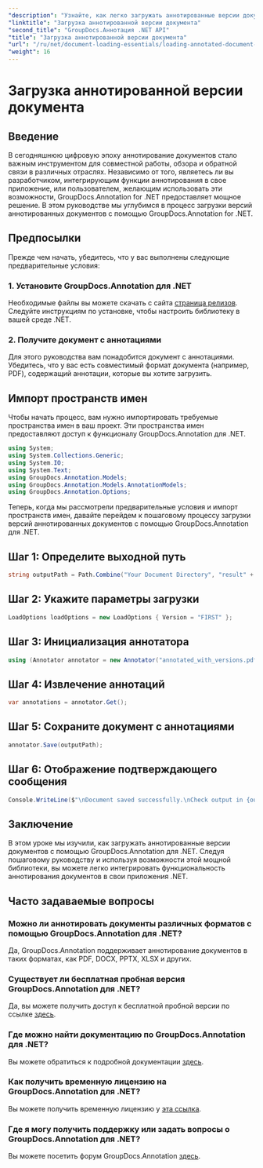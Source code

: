```yaml
---
"description": "Узнайте, как легко загружать аннотированные версии документов с помощью GroupDocs.Annotation для .NET. Упростите процессы совместной работы и рецензирования."
"linktitle": "Загрузка аннотированной версии документа"
"second_title": "GroupDocs.Аннотация .NET API"
"title": "Загрузка аннотированной версии документа"
"url": "/ru/net/document-loading-essentials/loading-annotated-document-version/"
"weight": 16
---
```


# Загрузка аннотированной версии документа

## Введение
В сегодняшнюю цифровую эпоху аннотирование документов стало важным инструментом для совместной работы, обзора и обратной связи в различных отраслях. Независимо от того, являетесь ли вы разработчиком, интегрирующим функции аннотирования в свое приложение, или пользователем, желающим использовать эти возможности, GroupDocs.Annotation for .NET предоставляет мощное решение. В этом руководстве мы углубимся в процесс загрузки версий аннотированных документов с помощью GroupDocs.Annotation for .NET.
## Предпосылки
Прежде чем начать, убедитесь, что у вас выполнены следующие предварительные условия:
### 1. Установите GroupDocs.Annotation для .NET
Необходимые файлы вы можете скачать с сайта [страница релизов](https://releases.groupdocs.com/annotation/net/). Следуйте инструкциям по установке, чтобы настроить библиотеку в вашей среде .NET.
### 2. Получите документ с аннотациями
Для этого руководства вам понадобится документ с аннотациями. Убедитесь, что у вас есть совместимый формат документа (например, PDF), содержащий аннотации, которые вы хотите загрузить.

## Импорт пространств имен
Чтобы начать процесс, вам нужно импортировать требуемые пространства имен в ваш проект. Эти пространства имен предоставляют доступ к функционалу GroupDocs.Annotation для .NET.

```csharp
using System;
using System.Collections.Generic;
using System.IO;
using System.Text;
using GroupDocs.Annotation.Models;
using GroupDocs.Annotation.Models.AnnotationModels;
using GroupDocs.Annotation.Options;
```


Теперь, когда мы рассмотрели предварительные условия и импорт пространств имен, давайте перейдем к пошаговому процессу загрузки версий аннотированных документов с помощью GroupDocs.Annotation для .NET.
## Шаг 1: Определите выходной путь
```csharp
string outputPath = Path.Combine("Your Document Directory", "result" + Path.GetExtension("input.pdf"));
```
## Шаг 2: Укажите параметры загрузки
```csharp
LoadOptions loadOptions = new LoadOptions { Version = "FIRST" };
```
## Шаг 3: Инициализация аннотатора
```csharp
using (Annotator annotator = new Annotator("annotated_with_versions.pdf", loadOptions))
```
## Шаг 4: Извлечение аннотаций
```csharp
var annotations = annotator.Get();
```
## Шаг 5: Сохраните документ с аннотациями
```csharp
annotator.Save(outputPath);
```
## Шаг 6: Отображение подтверждающего сообщения
```csharp
Console.WriteLine($"\nDocument saved successfully.\nCheck output in {outputPath}.");
```

## Заключение
В этом уроке мы изучили, как загружать аннотированные версии документов с помощью GroupDocs.Annotation для .NET. Следуя пошаговому руководству и используя возможности этой мощной библиотеки, вы можете легко интегрировать функциональность аннотирования документов в свои приложения .NET.
## Часто задаваемые вопросы
### Можно ли аннотировать документы различных форматов с помощью GroupDocs.Annotation для .NET?
Да, GroupDocs.Annotation поддерживает аннотирование документов в таких форматах, как PDF, DOCX, PPTX, XLSX и других.
### Существует ли бесплатная пробная версия GroupDocs.Annotation для .NET?
Да, вы можете получить доступ к бесплатной пробной версии по ссылке [здесь](https://releases.groupdocs.com/).
### Где можно найти документацию по GroupDocs.Annotation для .NET?
Вы можете обратиться к подробной документации [здесь](https://tutorials.groupdocs.com/annotation/net/).
### Как получить временную лицензию на GroupDocs.Annotation для .NET?
Вы можете получить временную лицензию у [эта ссылка](https://purchase.groupdocs.com/temporary-license/).
### Где я могу получить поддержку или задать вопросы о GroupDocs.Annotation для .NET?
Вы можете посетить форум GroupDocs.Annotation [здесь](https://forum.groupdocs.com/c/annotation/10).